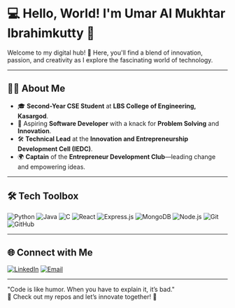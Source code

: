 # 💻 Hello, World! I'm Umar Al Mukhtar Ibrahimkutty 👋  

Welcome to my digital hub! 🚀 Here, you'll find a blend of innovation, passion, and creativity as I explore the fascinating world of technology.  

---

## 🧑‍💻 About Me  
- 🎓 **Second-Year CSE Student** at **LBS College of Engineering, Kasargod**.  
- 🎯 Aspiring **Software Developer** with a knack for **Problem Solving** and **Innovation**.  
- 🛠️ **Technical Lead** at the **Innovation and Entrepreneurship Development Cell (IEDC)**.  
- 🌍 **Captain** of the **Entrepreneur Development Club**—leading change and empowering ideas. 

---

## 🛠️ Tech Toolbox  
![Python](https://img.shields.io/badge/Python-%2314354C.svg?style=for-the-badge&logo=python&logoColor=white) ![Java](https://img.shields.io/badge/Java-%23ED8B00.svg?style=for-the-badge&logo=java&logoColor=white) ![C](https://img.shields.io/badge/C-%2300599C.svg?style=for-the-badge&logo=c&logoColor=white) ![React](https://img.shields.io/badge/React-%2320232a.svg?style=for-the-badge&logo=react&logoColor=%2361DAFB) ![Express.js](https://img.shields.io/badge/Express.js-%23404d59.svg?style=for-the-badge&logo=express&logoColor=%2361DAFB) ![MongoDB](https://img.shields.io/badge/MongoDB-%2347A248.svg?style=for-the-badge&logo=mongodb&logoColor=white) ![Node.js](https://img.shields.io/badge/Node.js-%23339933.svg?style=for-the-badge&logo=node.js&logoColor=white) ![Git](https://img.shields.io/badge/Git-%23F05033.svg?style=for-the-badge&logo=git&logoColor=white) ![GitHub](https://img.shields.io/badge/GitHub-%23181717.svg?style=for-the-badge&logo=github&logoColor=white)

---

## 🌐 Connect with Me  
[![LinkedIn](https://img.shields.io/badge/LinkedIn-%230077B5.svg?style=for-the-badge&logo=linkedin&logoColor=white)](https://www.linkedin.com/in/umaralmukhtaribrahimkutty)     [![Email](https://img.shields.io/badge/Email-D14836?style=for-the-badge&logo=gmail&logoColor=white)](mailto:umar1868807@gmail.com)  

---

"Code is like humor. When you have to explain it, it’s bad."  
🔗 Check out my repos and let’s innovate together! 🚀  
